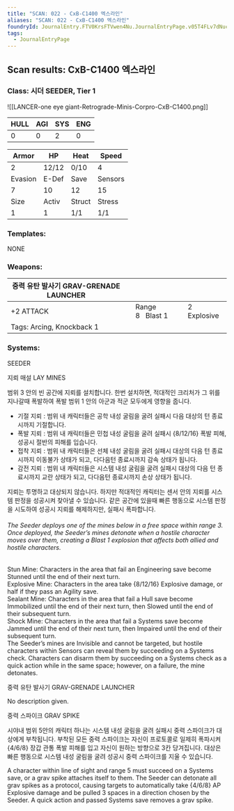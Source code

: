 ```yaml
---
title: "SCAN: 022 - CxB-C1400 엑스라인"
aliases: "SCAN: 022 - CxB-C1400 엑스라인"
foundryId: JournalEntry.FTV0KrsFTVwen4Nu.JournalEntryPage.v05T4FLv7dNuc1UL
tags:
  - JournalEntryPage
---
```

## Scan results: CxB-C1400 엑스라인

### Class: 시더 SEEDER, Tier 1

![[LANCER-one eye giant-Retrograde-Minis-Corpro-CxB-C1400.png]]

| HULL | AGI | SYS | ENG |
| --- | --- | --- | --- |
| 0 | 0 | 2 | 0 |

| Armor | HP | Heat | Speed |
| --- | --- | --- | --- |
| 2 | 12/12 | 0/10 | 4 |
| Evasion | E-Def | Save | Sensors |
| 7 | 10 | 12 | 15 |
| Size | Activ | Struct | Stress |
| 1 | 1 | 1/1 | 1/1 |

### Templates:

NONE

### Weapons:

| 중력 유탄 발사기 GRAV-GRENADE LAUNCHER |  |  |  |
| --- | --- | --- | --- |
| +2 ATTACK |  | Range 8   Blast 1 | 2 Explosive |  |
| Tags: Arcing, Knockback 1 |  |  |  |  |  |

### Systems:

SEEDER

지뢰 매설 LAY MINES

범위 3 안의 빈 공간에 지뢰를 설치합니다. 한번 설치하면, 적대적인 크리처가 그 위를 지나갈때 폭발하여 폭발 범위 1 안의 아군과 적군 모두에게 영향을 줍니다.

*   기절 지뢰 : 범위 내 캐릭터들은 공학 내성 굴림을 굴려 실패시 다음 대상의 턴 종료시까지 기절합니다.
*   폭발 지뢰 : 범위 내 캐릭터들은 민첩 내성 굴림을 굴려 실패시 {8/12/16} 폭발 피해, 성공시 절반의 피해를 입습니다.
*   접착 지뢰 : 범위 내 캐릭터들은 선체 내성 굴림을 굴려 실패시 대상의 다음 턴 종료시까지 이동불가 상태가 되고, 다다음턴 종료시까지 감속 상태가 됩니다.
*   감전 지뢰 : 범위 내 캐릭터들은 시스템 내성 굴림을 굴려 실패시 대상의 다음 턴 종료시까지 교란 상태가 되고, 다다음턴 종료시까지 손상 상태가 됩니다.

지뢰는 투명하고 대상되지 않습니다. 하지만 적대적인 캐릭터는 센서 안의 지뢰를 시스템 판정을 성공시켜 찾아낼 수 있습니다. 같은 공간에 있을때 빠른 행동으로 시스템 판정을 시도하여 성공시 지뢰를 해제하지만, 실패시 폭파합니다.

###### The Seeder deploys one of the mines below in a free space within range 3. Once deployed, the Seeder’s mines detonate when a hostile character moves over them, creating a Blast 1 explosion that affects both allied and hostile characters.  
Stun Mine: Characters in the area that fail an Engineering save become Stunned until the end of their next turn.  
Explosive Mine: Characters in the area take {8/12/16} Explosive damage, or half if they pass an Agility save.  
Sealant Mine: Characters in the area that fail a Hull save become Immobilized until the end of their next turn, then Slowed until the end of their subsequent turn.  
Shock Mine: Characters in the area that fail a Systems save become Jammed until the end of their next turn, then Impaired until the end of their subsequent turn.  
The Seeder’s mines are Invisible and cannot be targeted, but hostile characters within Sensors can reveal them by succeeding on a Systems check. Characters can disarm them by succeeding on a Systems check as a quick action while in the same space; however, on a failure, the mine detonates.

중력 유탄 발사기 GRAV-GRENADE LAUNCHER

No description given.

중력 스파이크 GRAV SPIKE

시야내 범위 5안의 캐릭터 하나는 시스템 내성 굴림을 굴려 실패시 중력 스파이크가 대상에게 부착됩니다. 부착된 모든 중력 스파이크는 자신이 프로토콜로 일제히 폭파시켜 {4/6/8} 장갑 관통 폭발 피해를 입고 자신이 원하는 방향으로 3칸 당겨집니다. 대상은 빠른 행동으로 시스템 내성 굴림을 굴려 성공시 중력 스파이크를 지울 수 있습니다.

A character within line of sight and range 5 must succeed on a Systems save, or a grav spike attaches itself to them. The Seeder can detonate all grav spikes as a protocol, causing targets to automatically take {4/6/8} AP Explosive damage and be pulled 3 spaces in a direction chosen by the Seeder. A quick action and passed Systems save removes a grav spike.